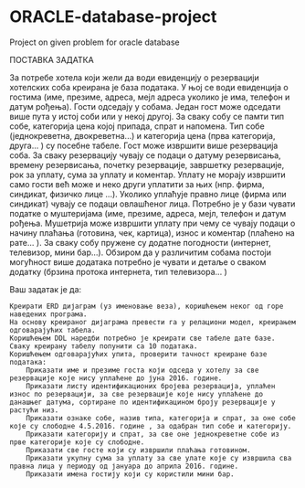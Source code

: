 # ORACLE-database-project
 Project on given problem for oracle database

ПОСТАВКА ЗАДАТКА

За потребе хотела који жели да води евиденцију о резервацији хотелских соба креирана је база података. У њој се води евиденција о гостима (име, презиме, адреса, мејл адреса уколико је има, телефон и датум рођења). Гости одседају у собама. Један гост може одседати више пута у истој соби или у некој другој. За сваку собу се памти тип собе, категорија цена којој припада, спрат и напомена. Тип собе (једнокреветна, двокреветна...) и категорија цена (прва категорија, друга... ) су посебне табеле. Гост може извршити више резервација соба. За сваку резервацију чувају се подаци о датуму резервисања, времену резервисања, почетку резервације, завршетку резервације, рок за уплату, сума за уплату и коментар. Уплату не морају извршити само гости већ може и неко други уплатити за њих (нпр. фирма, синдикат, физичко лице ...). Уколико уплаћује правно лице (фирма или синдикат) чувају се подаци овлашћеног лица. Потребно је у бази чувати податке о муштеријама (име, презиме, адреса, мејл, телефон и датум рођења. Мушетрија може извршити уплату при чему се чувају подаци о начину плаћања (готовина, чек, картица), износ и коментар (плаћено на рате... ). За сваку собу пружене су додатне погодности (интернет, телевизор, мини бар...). Обзиром да у различитим собама постоји могућност више додатака потребно је чувати и детаље о сваком додатку (брзина протока интернета, тип телевизора... )

Ваш задатак је да:

    Креирати ERD дијаграм (уз именовање веза), коришћењем неког од горе наведених програма.
    На основу креираног дијаграма превести га у релациони модел, креирањем одговарајућих табела.
    Коришћењем DDL наредби потребно је креирати све табеле дате базе.
    Сваку креирану табелу попунити са 10 података.
    Коришћењем одговарајућих упита, проверити тачност креиране базе података:
        Приказати име и презиме госта који одседа у хотелу за све резервације које нису уплаћене до јуна 2016. године.
        Приказати листу идентификационих бројева резервација, уплаћен износ по резервацији, за све резервације које нису уплаћене до данашњег датума, сортиране по идентификацином броју резервације у растући низ.
        Приказати ознаке собе, назив типа, категорија и спрат, за оне собе које су слободне 4.5.2016. године , за одабран тип собе и категорију.
        Приказати категорију и спрат, за све оне једнокреветне собе из прве категорије које су слободне.
        Приказати све госте који су извршили плаћања готовином.
        Приказати укупну сума за уплату за све улате које су извршила сва правна лица у периоду од јануара до априла 2016. године.
        Приказати имена гостију који су користили мини бар.
